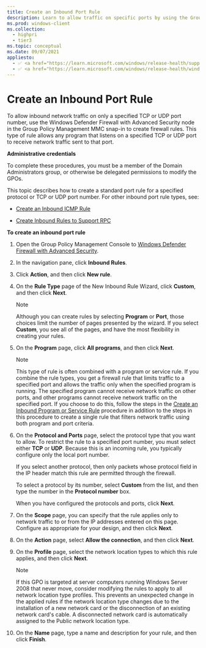 ```yaml
---
title: Create an Inbound Port Rule 
description: Learn to allow traffic on specific ports by using the Group Policy Management MMC snap-in to create rules in Windows Defender Firewall with Advanced Security.
ms.prod: windows-client
ms.collection: 
  - highpri
  - tier3
ms.topic: conceptual
ms.date: 09/07/2021
appliesto: 
  - ✅ <a href="https://learn.microsoft.com/windows/release-health/supported-versions-windows-client" target="_blank">Windows 10 and later</a>
  - ✅ <a href="https://learn.microsoft.com/windows/release-health/windows-server-release-info" target="_blank">Windows Server 2016 and later</a>
---
```


# Create an Inbound Port Rule


To allow inbound network traffic on only a specified TCP or UDP port number, use the Windows Defender Firewall 
with Advanced Security node in the Group Policy Management MMC snap-in to create firewall rules. This type of rule allows any program that listens on a specified TCP or UDP port to receive network traffic sent to that port.

**Administrative credentials**

To complete these procedures, you must be a member of the Domain Administrators group, or otherwise be delegated permissions to modify the GPOs.

This topic describes how to create a standard port rule for a specified protocol or TCP or UDP port number. For other inbound port rule types, see:

-   [Create an Inbound ICMP Rule](create-an-inbound-icmp-rule.md)

-   [Create Inbound Rules to Support RPC](create-inbound-rules-to-support-rpc.md)

**To create an inbound port rule**

1. Open the Group Policy Management Console to [Windows Defender Firewall with Advanced Security](open-the-group-policy-management-console-to-windows-firewall-with-advanced-security.md).

2. In the navigation pane, click **Inbound Rules**.

3. Click **Action**, and then click **New rule**.

4. On the **Rule Type** page of the New Inbound Rule Wizard, click **Custom**, and then click **Next**.

   > [!Note]
   > Although you can create rules by selecting **Program** or **Port**, those choices limit the number of pages presented by the wizard. If you select **Custom**, you see all of the pages, and have the most flexibility in creating your rules.

5. On the **Program** page, click **All programs**, and then click **Next**.

   > [!Note]
   > This type of rule is often combined with a program or service rule. If you combine the rule types, you get a firewall rule that limits traffic to a specified port and allows the traffic only when the specified program is running. The specified program cannot receive network traffic on other ports, and other programs cannot receive network traffic on the specified port. If you choose to do this, follow the steps in the [Create an Inbound Program or Service Rule](create-an-inbound-program-or-service-rule.md) procedure in addition to the steps in this procedure to create a single rule that filters network traffic using both program and port criteria.

6. On the **Protocol and Ports** page, select the protocol type that you want to allow. To restrict the rule to a specified port number, you must select either **TCP** or **UDP**. Because this is an incoming rule, you typically configure only the local port number.

   If you select another protocol, then only packets whose protocol field in the IP header match this rule are permitted through the firewall.

   To select a protocol by its number, select **Custom** from the list, and then type the number in the **Protocol number** box.

   When you have configured the protocols and ports, click **Next**.

7. On the **Scope** page, you can specify that the rule applies only to network traffic to or from the IP addresses entered on this page. Configure as appropriate for your design, and then click **Next**.

8. On the **Action** page, select **Allow the connection**, and then click **Next**.

9. On the **Profile** page, select the network location types to which this rule applies, and then click **Next**.

   > [!Note]
   > If this GPO is targeted at server computers running Windows Server 2008 that never move, consider modifying the rules to apply to all network location type profiles. This prevents an unexpected change in the applied rules if the network location type changes due to the installation of a new network card or the disconnection of an existing network card's cable. A disconnected network card is automatically assigned to the Public network location type.
   
10. On the **Name** page, type a name and description for your rule, and then click **Finish**.
